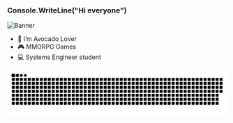 ### Console.WriteLine("Hi everyone")
![Banner](https://pbs.twimg.com/profile_banners/977003300221538305/1688171154/1500x500)

- 🥑 I’m Avocado Lover
- 🎮 MMORPG Games
- 💻 Systems Engineer student


![snake gif](https://github.com/Ismael-Asensio/Ismael-Asensio/blob/output/github-contribution-grid-snake.svg)
